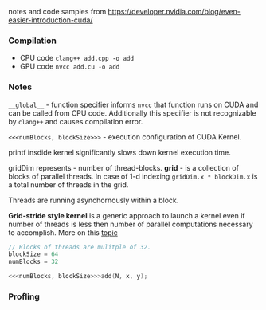 
notes and code samples from https://developer.nvidia.com/blog/even-easier-introduction-cuda/



### Compilation

   - CPU code `clang++ add.cpp -o add`
   - GPU code `nvcc add.cu -o add`



### Notes

`__global__` - function specifier informs `nvcc` that function runs on CUDA and can be called from CPU code. Additionally this specifier is not recognizable by `clang++` and causes compilation error. 

`<<<numBlocks, blockSize>>>` - execution configuration of CUDA Kernel.

printf insdide kernel significantly slows down kernel execution time.

gridDim represents - number of thread-blocks. **grid** - is a collection of blocks of parallel threads. In case of 1-d indexing `gridDim.x * blockDim.x` is a total number of threads in the grid.

Threads are running asynchornously within a block.

**Grid-stride style kernel** is a generic approach to launch a kernel even if number of threads is less then number of parallel computations necessary to accomplish. More on this [topic](https://developer.nvidia.com/blog/cuda-pro-tip-write-flexible-kernels-grid-stride-loops/)

```c++
// Blocks of threads are mulitple of 32.
blockSize = 64
numBlocks = 32

<<<numBlocks, blockSize>>>add(N, x, y);
```



### Profling